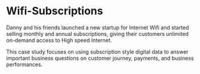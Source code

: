 # Wifi-Subscriptions

Danny and his friends launched a new startup for Internet Wifi and started selling monthly and annual subscriptions, giving their customers unlimited on-demand access to High speed Internet.

This case study focuses on using subscription style digital data to answer important business questions on customer journey, payments, and business performances.
